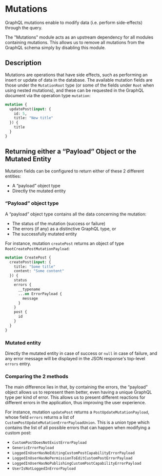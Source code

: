# Mutations

GraphQL mutations enable to modify data (i.e. perform side-effects) through the query.

The "Mutations" module acts as an upstream dependency for all modules containing mutations. This allows us to remove all mutations from the GraphQL schema simply by disabling this module.

## Description

Mutations are operations that have side effects, such as performing an insert or update of data in the database. The available mutation fields are those under the `MutationRoot` type (or some of the fields under `Root` when using nested mutations), and these can be requested in the GraphQL document via the operation type `mutation`:

```graphql
mutation {
  updatePost(input: {
    id: 5,
    title: "New title"
  }) {
    title
  }
}
```

## Returning either a “Payload” Object or the Mutated Entity

Mutation fields can be configured to return either of these 2 different entities:

- A “payload” object type
- Directly the mutated entity

### “Payload” object type

A “payload” object type contains all the data concerning the mutation:

- The status of the mutation (success or failure)
- The errors (if any) as a distinctive GraphQL type, or
- The successfully mutated entity

For instance, mutation `createPost` returns an object of type `RootCreatePostMutationPayload`:

```graphql
mutation CreatePost {
  createPost(input: {
    title: "Some title"
    content: "Some content"
  }) {
    status
    errors {
      __typename
      ...on ErrorPayload {
        message
      }
    }
    post {
      id
    }
  }
}
```

### Mutated entity

Directly the mutated entity in case of success or <code>null</code> in case of failure, and any error message will be displayed in the JSON response\'s top-level <code>errors</code> entry.

### Comparing the 2 methods

The main difference lies in that, by containing the errors, the “payload” object allows us to represent them better, even having a unique GraphQL type per kind of error. This allows us to present different reactions for different errors in the application, thus  improving the user experience.

For instance, mutation `updatePost` returns a `PostUpdateMutationPayload`, whose field `errors` returns a list of `CustomPostUpdateMutationErrorPayloadUnion`. This is a union type which contains the list of all possible errors that can happen when modifying a custom post:

- `CustomPostDoesNotExistErrorPayload`
- `GenericErrorPayload`
- `LoggedInUserHasNoEditingCustomPostCapabilityErrorPayload`
- `LoggedInUserHasNoPermissionToEditCustomPostErrorPayload`
- `LoggedInUserHasNoPublishingCustomPostCapabilityErrorPayload`
- `UserIsNotLoggedInErrorPayload`


